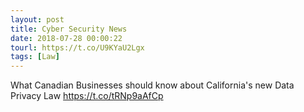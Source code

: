```yaml
---
layout: post
title: Cyber Security News
date: 2018-07-28 00:00:22
tourl: https://t.co/U9KYaU2Lgx
tags: [Law]
---
```

What Canadian Businesses should know about California's new Data Privacy Law https://t.co/tRNp9aAfCp